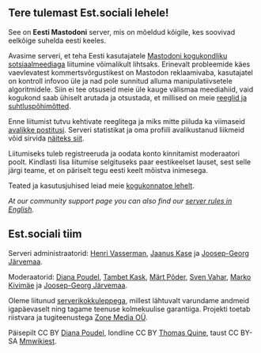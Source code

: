 ## Tere tulemast Est.sociali lehele! 

See on **Eesti Mastodoni** server, mis on mõeldud kõigile, kes soovivad eelkõige suhelda eesti keeles.

Avasime serveri, et teha Eesti kasutajatele [Mastodoni kogukondliku sotsiaalmeediaga](https://et.wikipedia.org/wiki/Mastodon_(suhtlusvõrgustik)) liitumine võimalikult lihtsaks. Erinevalt probleemide käes vaevlevatest kommertsvõrgustikest on Mastodon reklaamivaba, kasutajatel on kontroll infovoo üle ja nad pole sunnitud alluma manipulatiivsetele algoritmidele. Siin ei tee otsuseid meie üle kauge välismaa meediahiid, vaid kogukond saab ühiselt arutada ja otsustada, et millised on meie [reeglid ja suhtluspõhimõtted](https://kogukond.est.social/docs/reeglite-seletus/).

Enne liitumist tutvu kehtivate reeglitega ja miks mitte piiluda ka viimaseid [avalikke postitusi](https://est.social/public/local). Serveri statistikat ja oma profiili avalikustanud liikmeid võid sirvida [näiteks siit](https://palat.ee/mastoboard/).

Liitumiseks tuleb registreeruda ja oodata konto kinnitamist moderaatori poolt. Kindlasti lisa liitumise selgituseks paar eestikeelset lauset, sest selle järgi teame, et on päriselt tegu eesti keelt mõistva inimesega.

Teated ja kasutusjuhised leiad meie [kogukonnatoe lehelt](https://kogukond.est.social/).

_At our community support page you can also find our [server rules in English](https://kogukond.est.social/docs/rules/)._

## Est.sociali tiim

Serveri administraatorid: [Henri Vasserman](https://est.social/@henri), [Jaanus Kase](https://est.social/@jaanus) ja [Joosep-Georg Järvemaa](https://est.social/@jgj).

Moderaatorid: [Diana Poudel](https://est.social/@diana), [Tambet Kask](https://est.social/@tambet), [Märt Põder](https://est.social/@tramm), [Sven Vahar](https://est.social/@sven), [Marko Kivimäe](https://est.social/@marko) ja [Joosep-Georg Järvemaa](https://est.social/@jgj).

Oleme liitunud [serverikokkuleppega](https://joinmastodon.org/covenant), millest lähtuvalt varundame andmeid igapäevaselt ning tagame teenuse kolmekuulise garantiiga. Projekti toetab riistvara ja tugiteenustega [Zone Media OÜ](https://www.zone.ee/).

Päisepilt CC BY [Diana Poudel](https://github.com/est-social/est-social.github.io/blob/main/media/header_blank.jpeg), londline CC BY [Thomas Quine](https://www.flickr.com/photos/quinet/44598416660), taust CC BY-SA [Mmwikiest](https://commons.wikimedia.org/wiki/File:Estonian_flag_winter_forest.jpg).

